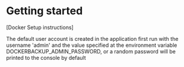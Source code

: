 # Getting started

[Docker Setup instructions]

The default user account is created in the application first run with the username 'admin' and the value specified at the environment variable DOCKERBACKUP_ADMIN_PASSWORD, or a random password will be printed to the console by default